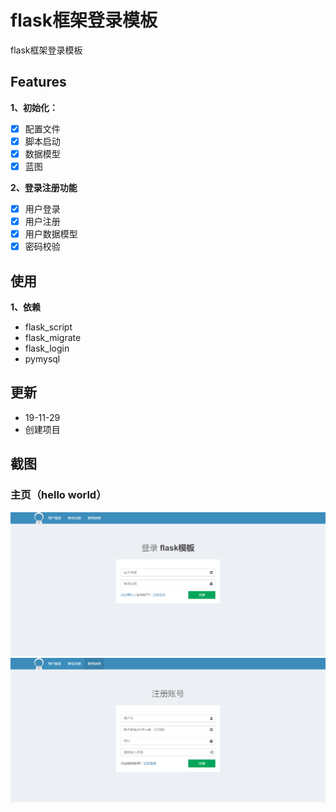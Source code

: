 # flask框架登录模板
flask框架登录模板

## Features
**1、初始化：**
 - [x] 配置文件
 - [x] 脚本启动
 - [x] 数据模型
 - [x] 蓝图

**2、登录注册功能**
 - [x] 用户登录
 - [x] 用户注册
 - [x] 用户数据模型
 - [x] 密码校验

## 使用
**1、依赖**
 - flask_script
 - flask_migrate
 - flask_login
 - pymysql

## 更新
 - 19-11-29
  - 创建项目

## 截图
### 主页（hello world）
![登录](https://github.com/ZhuangleiScut/flask-login/blob/master/app/static/image/%E7%99%BB%E5%BD%95.png)
![注册](https://github.com/ZhuangleiScut/flask-login/blob/master/app/static/image/%E6%B3%A8%E5%86%8C.png)
